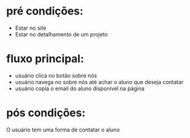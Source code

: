 # pré condições:
- Estar no site
- Estar no detalhamento de um projeto

# fluxo principal:
- usuário clica no botão sobre nós
- usuário navega no sobre nós até achar o aluno que deseja contatar
- usuário copia o email do aluno disponível na página

# pós condições:
O usuário tem uma forma de contatar o aluno

